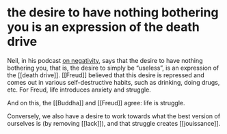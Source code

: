 # the desire to have nothing bothering you is an expression of the death drive

Neil, in his podcast [on negativity](https://gorman.transistor.fm/episodes/tgl-012-addendum-more-on-jouissance-death-drive-negativity-lack), says that the desire to have nothing bothering you, that is, the desire to simply be &ldquo;useless&rdquo;, is an expression of the [[death drive]]. [[Freud]] believed that this desire is repressed and comes out in various self-destructive habits, such as drinking, doing drugs, etc. For Freud, life introduces anxiety and struggle.

And on this, the [[Buddha]] and [[Freud]] agree: life is struggle.

Conversely, we also have a desire to work towards what the best version of ourselves is (by removing [[lack]]), and that struggle creates [[jouissance]].

